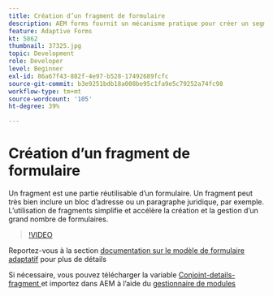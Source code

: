 ```yaml
---
title: Création d’un fragment de formulaire
description: AEM forms fournit un mécanisme pratique pour créer un segment de formulaire tel qu’un panneau ou un groupe de champs une seule fois et le réutiliser dans les formulaires adaptatifs.
feature: Adaptive Forms
kt: 5862
thumbnail: 37325.jpg
topic: Development
role: Developer
level: Beginner
exl-id: 86a67f43-882f-4e97-b528-17492689fcfc
source-git-commit: b3e9251bdb18a008be95c1fa9e5c79252a74fc98
workflow-type: tm+mt
source-wordcount: '105'
ht-degree: 39%

---
```


# Création d’un fragment de formulaire

Un fragment est une partie réutilisable d’un formulaire. Un fragment peut très bien inclure un bloc d’adresse ou un paragraphe juridique, par exemple. L’utilisation de fragments simplifie et accélère la création et la gestion d’un grand nombre de formulaires.


>[!VIDEO](https://video.tv.adobe.com/v/37325?quality=12&learn=on)



Reportez-vous à la section [documentation sur le modèle de formulaire adaptatif](https://experienceleague.adobe.com/docs/experience-manager-65/forms/adaptive-forms-basic-authoring/adaptive-form-fragments.html) pour plus de détails

Si nécessaire, vous pouvez télécharger la variable [Conjoint-details-fragment ](assets/spouse-details-fragment.zip) et importez dans AEM à l’aide du [gestionnaire de modules](http://localhost:4502/crx/packmgr/index.jsp)
